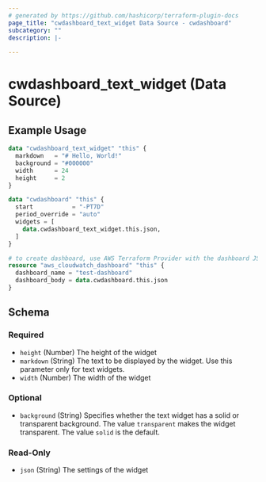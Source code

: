 ```yaml
---
# generated by https://github.com/hashicorp/terraform-plugin-docs
page_title: "cwdashboard_text_widget Data Source - cwdashboard"
subcategory: ""
description: |-
  
---
```


# cwdashboard_text_widget (Data Source)



## Example Usage

```terraform
data "cwdashboard_text_widget" "this" {
  markdown   = "# Hello, World!"
  background = "#000000"
  width      = 24
  height     = 2
}

data "cwdashboard" "this" {
  start           = "-PT7D"
  period_override = "auto"
  widgets = [
    data.cwdashboard_text_widget.this.json,
  ]
}

# to create dashboard, use AWS Terraform Provider with the dashboard JSON
resource "aws_cloudwatch_dashboard" "this" {
  dashboard_name = "test-dashboard"
  dashboard_body = data.cwdashboard.this.json
}
```

<!-- schema generated by tfplugindocs -->
## Schema

### Required

- `height` (Number) The height of the widget
- `markdown` (String) The text to be displayed by the widget. Use this parameter only for text widgets.
- `width` (Number) The width of the widget

### Optional

- `background` (String) Specifies whether the text widget has a solid or transparent background. The value `transparent` makes the widget transparent. The value `solid` is the default.

### Read-Only

- `json` (String) The settings of the widget
